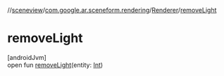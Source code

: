 //[sceneview](../../../index.md)/[com.google.ar.sceneform.rendering](../index.md)/[Renderer](index.md)/[removeLight](remove-light.md)

# removeLight

[androidJvm]\
open fun [removeLight](remove-light.md)(entity: [Int](https://kotlinlang.org/api/latest/jvm/stdlib/kotlin/-int/index.html))
